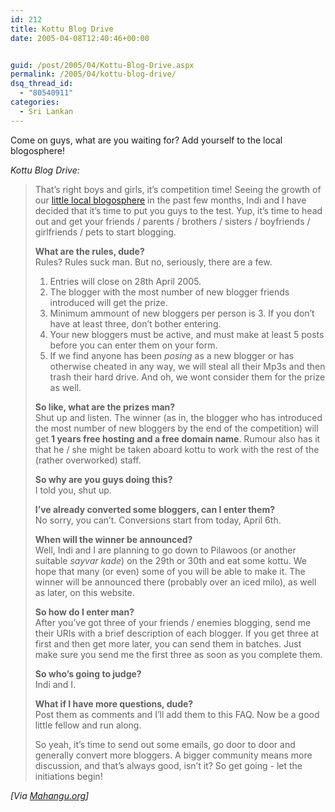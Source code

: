 ```yaml
---
id: 212
title: Kottu Blog Drive
date: 2005-04-08T12:40:46+00:00


guid: /post/2005/04/Kottu-Blog-Drive.aspx
permalink: /2005/04/kottu-blog-drive/
dsq_thread_id:
  - "80540911"
categories:
  - Sri Lankan
---
```

<p>Come on guys, what are you waiting for? Add yourself to the local blogosphere!</p>
<p><em>Kottu Blog Drive:</em> </p>
<blockquote>
<p>That&rsquo;s right boys and girls, it&rsquo;s competition time! Seeing the growth of our <a href="http://kottu.org/">little local blogosphere</a> in the past few months, Indi and I have decided that it&rsquo;s time to put you guys to the test. Yup, it&rsquo;s time to head out and get your friends / parents / brothers / sisters / boyfriends / girlfriends / pets to start blogging. </p>
<p><strong>What are the rules, dude?</strong><br />Rules? Rules suck man. But no, seriously, there are a few.</p>
<ol>
<li>Entries will close on 28th April 2005.</li>
<li>The blogger with the most number of new blogger friends introduced will get the prize.</li>
<li>Minimum ammount of new bloggers per person is 3. If you don&rsquo;t have at least three, don&rsquo;t bother entering.</li>
<li>Your new bloggers must be active, and must make at least 5 posts before you can enter them on your form.</li>
<li>If we find anyone has been <em>posing</em> as a new blogger or has otherwise cheated in any way, we will steal all their Mp3s and then trash their hard drive. And oh, we wont consider them for the prize as well.</li></ol>
<p><strong>So like, what are the prizes man?</strong><br />Shut up and listen. The winner (as in, the blogger who has introduced the most number of new bloggers by the end of the competition) will get <strong>1 years free hosting and a free domain name</strong>. Rumour also has it that he / she might be taken aboard kottu to work with the rest of the (rather overworked) staff.</p>
<p><strong>So why are you guys doing this?</strong><br />I told you, shut up.</p>
<p><strong>I&rsquo;ve already converted some bloggers, can I enter them?</strong><br />No sorry, you can&rsquo;t. Conversions start from today, April 6th.</p>
<p><strong>When will the winner be announced?</strong><br />Well, Indi and I are planning to go down to Pilawoos (or another suitable <em>sayvar kade</em>) on the 29th or 30th and eat some kottu. We hope that many (or even) some of you will be able to make it. The winner will be announced there (probably over an iced milo), as well as later, on this website.</p>
<p><strong>So how do I enter man?</strong><br />After you&rsquo;ve got three of your friends / enemies blogging, send me their URIs with a brief description of each blogger. If you get three at first and then get more later, you can send them in batches. Just make sure you send me the first three as soon as you complete them. </p>
<p><strong>So who&rsquo;s going to judge?</strong><br />Indi and I.</p>
<p><strong>What if I have more questions, dude?</strong><br />Post them as comments and I&rsquo;ll add them to this FAQ. Now be a good little fellow and run along.</p>
<p>So yeah, it&rsquo;s time to send out some emails, go door to door and generally convert more bloggers. A bigger community means more discussion, and that&rsquo;s always good, isn&rsquo;t it? So get going - let the initiations begin! </p></blockquote><i>[Via <a href="http://mahangu.org/2005/04/kottu-blog-drive/">Mahangu.org</a>]</i> 